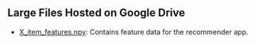 ## Large Files Hosted on Google Drive

- [X_item_features.npy](https://drive.google.com/file/d/1AIRzNPxLJDmZ7ELSV88soSHTE-IM6QBQ/view?usp=sharing): Contains feature data for the recommender app.

